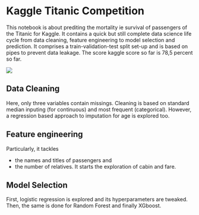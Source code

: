 # Kaggle Titanic Competition
This notebook is about prediting the mortality ie survival of passengers of the Titanic for Kaggle. It contains a quick but still complete data science life cycle from data cleaning, feature engineering to model selection and prediction. It comprises a train-validation-test split set-up and is based on pipes to prevent data leakage. The score kaggle score so far is 78,5 percent so far.

![](https://www.historycoloredglasses.com/wp-content/uploads/2017/10/DSCN5621-750x500.jpg)
## Data Cleaning 
Here, only three variables contain missings. Cleaning is based on standard median inputing (for continuous) and most frequent (categorical). However, a regression based approach to imputation for age is explored too.
## Feature engineering
Particularly, it tackles 
- the names and titles of passengers and 
- the number of relatives.
It starts the exploration of cabin and fare.
## Model Selection
First, logistic regression is explored and its hyperparameters are tweaked. Then, the same is done for Random Forest and finally XGboost. 
